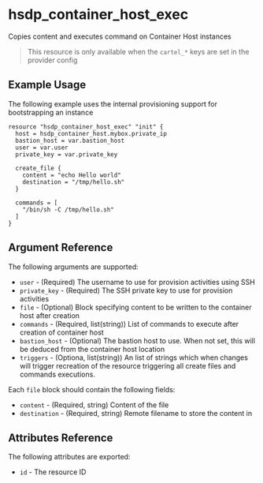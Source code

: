 # hsdp_container_host_exec
Copies content and executes command on Container Host instances

> This resource is only available when the `cartel_*` keys are set in the provider config

## Example Usage

The following example uses the internal provisioning support for bootstrapping an instance

```hcl
resource "hsdp_container_host_exec" "init" {
  host = hsdp_container_host.mybox.private_ip
  bastion_host = var.bastion_host
  user = var.user
  private_key = var.private_key

  create_file {
    content = "echo Hello world"
    destination = "/tmp/hello.sh"
  }
  
  commands = [
    "/bin/sh -C /tmp/hello.sh"
  ]
}
```

## Argument Reference

The following arguments are supported:

* `user` - (Required) The username to use for provision activities using SSH
* `private_key` - (Required) The SSH private key to use for provision activities
* `file` - (Optional) Block specifying content to be written to the container host after creation
* `commands` - (Required, list(string)) List of commands to execute after creation of container host
* `bastion_host` - (Optional) The bastion host to use.  When not set, this will be deduced from the container host location
* `triggers` - (Optiona, list(string)) An list of strings which when changes will trigger recreation of the resource triggering 
all create files and commands executions.

Each `file` block should contain the following fields:

* `content` - (Required, string) Content of the file
* `destination` - (Required, string) Remote filename to store the content in

## Attributes Reference

The following attributes are exported:

* `id` - The resource ID
